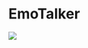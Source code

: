 # EmoTalker

<a href='https://emotalker.s3.amazonaws.com/index.html'><img src='https://img.shields.io/badge/Project-Video-blue'></a>
